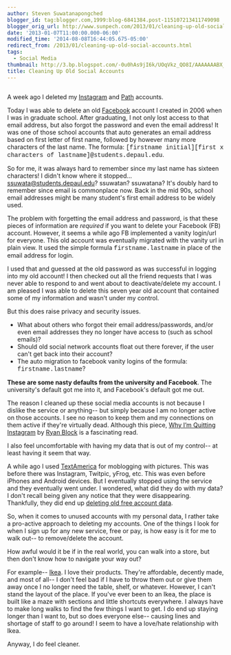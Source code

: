 ```yaml
---
author: Steven Suwatanapongched
blogger_id: tag:blogger.com,1999:blog-6841384.post-115107213411749098
blogger_orig_url: http://www.sunpech.com/2013/01/cleaning-up-old-social-accounts.html
date: '2013-01-07T11:00:00.000-06:00'
modified_time: '2014-08-08T16:44:05.675-05:00'
redirect_from: /2013/01/cleaning-up-old-social-accounts.html
tags:
  - Social Media
thumbnail: http://3.bp.blogspot.com/-0u0hAs9jI6k/UOqVkz_QO8I/AAAAAAABX_g/ijuyfQp5cDg/s600/trash-can-icon.jpg
title: Cleaning Up Old Social Accounts
---
```



<img   border="0" src="http://3.bp.blogspot.com/-0u0hAs9jI6k/UOqVkz_QO8I/AAAAAAABX_g/ijuyfQp5cDg/s600/trash-can-icon.jpg" alt="" />

A week ago I deleted my <a href="http://www.instagram.com/">Instagram</a> and <a href="http://www.path.com/">Path</a> accounts.

Today I was able to delete an old <a href="http://www.facebook.com/">Facebook</a> account I created in 2006 when I was in graduate school. After graduating, I not only lost access to that email address, but also forgot the password and even the email address! It was one of those school accounts that auto generates an email address based on first letter of first name, followed by however many more characters of the last name. The formula: <span style="font-family: Courier New, Courier, monospace;">[firstname initial][first x characters of lastname]@students.depaul.edu</span>.

So for me, it was always hard to remember since my last name has sixteen characters! I didn't know where it stopped... ssuwata@students.depaul.edu? ssuwatan? ssuwatana? It's doubly hard to remember since email is commonplace now. Back in the mid 90s, school email addresses might be many student's first email address to be widely used.

The problem with forgetting the email address and password, is that these pieces of information are <i>required</i> if you want to delete your Facebook (FB) account. However, it seems a while ago FB implemented a vanity login/url for everyone. This old account was eventually migrated with the vanity url in plain view. It used the simple formula <span style="font-family: Courier New, Courier, monospace;">firstname.lastname</span> in place of the email address for login.

I used that and guessed at the old password as was successful in logging into my old account! I then checked out all the friend requests that I was never able to respond to and went about to deactivate/delete my account. I am pleased I was able to delete this seven year old account that contained some of my information and wasn't under my control.

But this does raise privacy and security issues.

<ul>
  <li>What about others who forgot their email address/passwords, and/or even email addresses they no longer have access to (such as school emails)?</li>
  <li>Should old social network accounts float out there forever, if the user can't get back into their account?</li>
  <li>The auto migration to facebook vanity logins of the formula: <span style="font-family: Courier New, Courier, monospace;">firstname.lastname</span>?</li>
</ul>

<b>These are some nasty defaults from the university and Facebook</b>. The university's default got me into it, and Facebook's default got me out.

The reason I cleaned up these social media accounts is not because I dislike the service or anything-- but simply because I am no longer active on those accounts. I see no reason to keep them and my connections on them active if they're virtually dead. Although this piece, <a href="http://bits.blogs.nytimes.com/2012/12/31/126113/?pagewanted=all">Why I’m Quitting Instagram</a> by <a href="https://twitter.com/ryan">Ryan Block</a> is a fascinating read. 

I also feel uncomfortable with having my data that is out of my control-- at least having it seem that way. 

A while ago I used <a href="http://en.wikipedia.org/wiki/TextAmerica">TextAmerica</a> for moblogging with pictures. This was before there was Instagram, Twitpic, yFrog, etc. This was even before iPhones and Android devices. But I eventually stopped using the service and they eventually went under. I wondered, what did they do with my data? I don't recall being given any notice that they were disappearing. Thankfully, they did end up <a href="http://boingboing.net/2006/06/20/textamerica-goes-fee.html">deleting old free account data</a>. 

So, when it comes to unused accounts with my personal data, I rather take a pro-active approach to deleting my accounts. One of the things I look for when I sign up for any new service, free or pay, is how easy is it for me to walk out-- to remove/delete the account.

How awful would it be if in the real world, you can walk into a store, but then don't know how to navigate your way out?

For example-- <a href="http://www.ikea.com/">Ikea</a>. I love their products. They're affordable, decently made, and most of all-- I don't feel bad if I have to throw them out or give them away once I no longer need the table, shelf, or whatever. However, I can't stand the layout of the place. If you've ever been to an Ikea, the place is built like a maze with sections and little shortcuts everywhere. I always have to make long walks to find the few things I want to get. I do end up staying longer than I want to, but so does everyone else-- causing lines and shortage of staff to go around! I seem to have a love/hate relationship with Ikea.

Anyway, I do feel cleaner.
